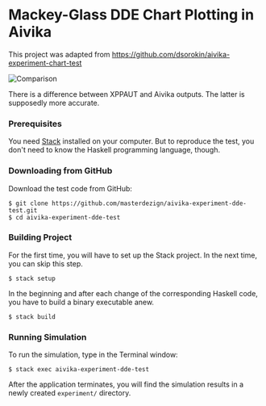 
# Mackey-Glass DDE Chart Plotting in Aivika

This project was adapted from https://github.com/dsorokin/aivika-experiment-chart-test

![Comparison](https://raw.githubusercontent.com/masterdezign/aivika-experiment-dde-test/master/images/comparison.png)

There is a difference between XPPAUT and Aivika outputs. The latter is supposedly more accurate.

### Prerequisites

You need [Stack](http://docs.haskellstack.org/) installed on your computer. But to reproduce the test, you don't need to know the Haskell programming language, though.

### Downloading from GitHub

Download the test code from GitHub:

```
$ git clone https://github.com/masterdezign/aivika-experiment-dde-test.git
$ cd aivika-experiment-dde-test
```

### Building Project

For the first time, you will have to set up the Stack project. In the next time, you can skip this step.

`$ stack setup`

In the beginning and after each change of the corresponding Haskell code, you have to build a binary executable anew.

`$ stack build`

### Running Simulation

To run the simulation, type in the Terminal window:

`$ stack exec aivika-experiment-dde-test`

After the application terminates, you will find the simulation results in a newly created `experiment/` directory.
